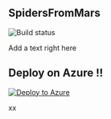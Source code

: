 ## SpidersFromMars

![Build status](http://win-kbjv8rpni24:8080/tfs/DefaultCollection/_apis/public/build/definitions/7460e9e9-10af-4c4d-8f9c-da2874a5040d/1/badge)

Add a text right here

## Deploy on Azure  !!
 [![Deploy to Azure](https://azuredeploy.net/deploybutton.png)](https://azuredeploy.net/)  

xx
